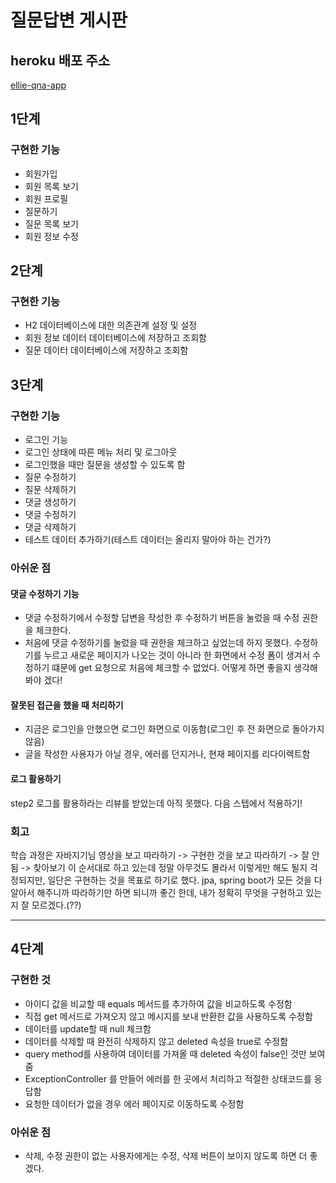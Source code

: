 # 질문답변 게시판

## heroku 배포 주소

[ellie-qna-app](https://ellie-qna-app.herokuapp.com/)

## 1단계
 
### 구현한 기능 
 
- 회원가입 
- 회원 목록 보기  
- 회원 프로필 
- 질문하기
- 질문 목록 보기 
- 회원 정보 수정 

## 2단계 

### 구현한 기능 

- H2 데이터베이스에 대한 의존관계 설정 및 설정
- 회원 정보 데이터 데이터베이스에 저장하고 조회함
- 질문 데이터 데이터베이스에 저장하고 조회함
 

## 3단계 

### 구현한 기능 

- 로그인 기능 
- 로그인 상태에 따른 메뉴 처리 및 로그아웃 
- 로그인했을 때만 질문을 생성할 수 있도록 함 
- 질문 수정하기 
- 질문 삭제하기 
- 댓글 생성하기
- 댓글 수정하기
- 댓글 삭제하기 
- 테스트 데이터 추가하기(테스트 데이터는 올리지 말아야 하는 건가?)

### 아쉬운 점 

#### 댓글 수정하기 기능

- 댓글 수정하기에서 수정할 답변을 작성한 후 수정하기 버튼을 눌렀을 때 수정 권한을 체크한다.
- 처음에 댓글 수정하기를 눌렀을 때 권한을 체크하고 싶었는데 하지 못했다. 수정하기를 누르고 새로운 페이지가 나오는 것이 아니라
  한 화면에서 수정 폼이 생겨서 수정하기 떄문에 get 요청으로 처음에 체크할 수 없었다. 어떻게 하면 좋을지 생각해봐야 겠다!  

#### 잘못된 접근을 했을 때 처리하기

- 지금은 로그인을 안했으면 로그인 화면으로 이동함(로그인 후 전 화면으로 돌아가지 않음) 
- 글을 작성한 사용자가 아닐 경우, 에러를 던지거나, 현재 페이지를 리다이렉트함 
 

#### 로그 활용하기 

step2 로그를 활용하라는 리뷰를 받았는데 아직 못했다. 다음 스텝에서 적용하기!

### 회고 

학습 과정은 
자바지기님 영상을 보고 따라하기 -> 구현한 것을 보고 따라하기 -> 잘 안됨 -> 찾아보기
이 순서대로 하고 있는데 정말 아무것도 몰라서 이렇게만 해도 될지 걱정되지만, 일단은 구현하는 것을 목표로 하기로 했다.
jpa, spring boot가 모든 것을 다 알아서 해주니까 따라하기만 하면 되니까 좋긴 한데, 내가 정확히 무엇을 구현하고 있는지 잘 모르겠다.(??)
 
-----------------

## 4단계 

### 구현한 것 

- 아이디 값을 비교할 때 equals 메서드를 추가하여 값을 비교하도록 수정함 
- 직접 get 메서드로 가져오지 않고 메시지를 보내 반환한 값을 사용하도록 수정함 
- 데이터를 update할 때 null 체크함 
- 데이터를 삭제할 때 완전히 삭제하지 않고 deleted 속성을 true로 수정함 
- query method를 사용하여 데이터를 가져올 때 deleted 속성이 false인 것만 보여줌 
- ExceptionController 를 만들어 에러를 한 곳에서 처리하고 적절한 상태코드를 응답함  
- 요청한 데이터가 없을 경우 에러 페이지로 이동하도록 수정함 


### 아쉬운 점
 
- 삭제, 수정 권한이 없는 사용자에게는 수정, 삭제 버튼이 보이지 않도록 하면 더 좋겠다. 

 
  


